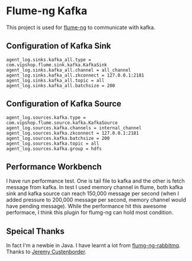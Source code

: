 Flume-ng Kafka
===========

This project is used for [flume-ng](https://github.com/apache/flume) to communicate with kafka.

Configuration of Kafka Sink
----------

    agent_log.sinks.kafka_all.type = com.vipshop.flume.sink.kafka.KafkaSink
    agent_log.sinks.kafka_all.channel = all_channel
    agent_log.sinks.kafka_all.zkconnect = 127.0.0.1:2181
    agent_log.sinks.kafka_all.topic = all
    agent_log.sinks.kafka_all.batchsize = 200

Configuration of Kafka Source
----------

    agent_log.sources.kafka.type = com.vipshop.flume.source.kafka.KafkaSource
    agent_log.sources.kafka.channels = internal_channel
    agent_log.sources.kafka.zkconnect = 127.0.0.1:2181
    agent_log.sources.kafka.batchsize = 200
    agent_log.sources.kafka.topic = all
    agent_log.sources.kafka.group = hdfs

Performance Workbench
----------

I have run performance test. One is tail file to kafka and the other is fetch message from kafka. In test I used memory channel in flume, both kafka sink and kafka source can reach 150,000 message per second (when I added pressure to 200,000 message per second, memory channel would have pending message). While the performance hit this awesome performace, I think this plugin for flumg-ng can hold most condition.

Speical Thanks
---------

In fact I'm a newbie in Java. I have learnt a lot from [flumg-ng-rabbitmq](https://github.com/jcustenborder/flume-ng-rabbitmq). Thanks to [Jeremy Custenborder](https://github.com/jcustenborder).
